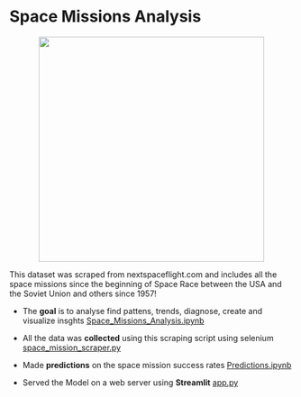 # Space Missions Analysis

<center><img src="https://i.imgur.com/9hLRsjZ.jpg" height=400></center>

This dataset was scraped from nextspaceflight.com and includes all the space missions since the beginning of Space Race between the USA and the Soviet Union and others since 1957!

- The **goal** is to analyse find pattens, trends, diagnose, create and visualize insghts [Space_Missions_Analysis.ipynb](Space_Missions_Analysis.ipynb)

- All the data was **collected** using this scraping script using selenium [space_mission_scraper.py](space_mission_scraper.py)

- Made **predictions** on the space mission success rates [Predictions.ipynb](Predictions.ipynb)

- Served the Model on a web server using **Streamlit** [app.py](app.py)